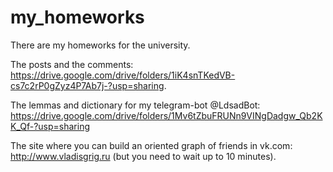 # my_homeworks
There are my homeworks for the university.

The posts and the comments: https://drive.google.com/drive/folders/1iK4snTKedVB-cs7c2rP0gZyz4P7Ab7j-?usp=sharing.

The lemmas and dictionary for my telegram-bot @LdsadBot: https://drive.google.com/drive/folders/1Mv6tZbuFRUNn9VINgDadgw_Qb2KK_Qf-?usp=sharing

The site where you can build an oriented graph of friends in vk.com: http://www.vladisgrig.ru (but you need to wait up to 10 minutes).
